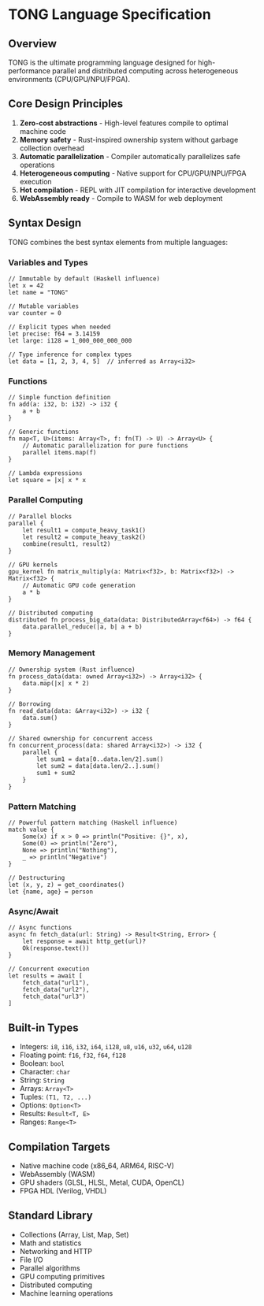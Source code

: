 # TONG Language Specification

## Overview
TONG is the ultimate programming language designed for high-performance parallel and distributed computing across heterogeneous environments (CPU/GPU/NPU/FPGA).

## Core Design Principles
1. **Zero-cost abstractions** - High-level features compile to optimal machine code
2. **Memory safety** - Rust-inspired ownership system without garbage collection overhead
3. **Automatic parallelization** - Compiler automatically parallelizes safe operations
4. **Heterogeneous computing** - Native support for CPU/GPU/NPU/FPGA execution
5. **Hot compilation** - REPL with JIT compilation for interactive development
6. **WebAssembly ready** - Compile to WASM for web deployment

## Syntax Design
TONG combines the best syntax elements from multiple languages:

### Variables and Types
```tong
// Immutable by default (Haskell influence)
let x = 42
let name = "TONG"

// Mutable variables
var counter = 0

// Explicit types when needed
let precise: f64 = 3.14159
let large: i128 = 1_000_000_000_000

// Type inference for complex types
let data = [1, 2, 3, 4, 5]  // inferred as Array<i32>
```

### Functions
```tong
// Simple function definition
fn add(a: i32, b: i32) -> i32 {
    a + b
}

// Generic functions
fn map<T, U>(items: Array<T>, f: fn(T) -> U) -> Array<U> {
    // Automatic parallelization for pure functions
    parallel items.map(f)
}

// Lambda expressions
let square = |x| x * x
```

### Parallel Computing
```tong
// Parallel blocks
parallel {
    let result1 = compute_heavy_task1()
    let result2 = compute_heavy_task2()
    combine(result1, result2)
}

// GPU kernels
gpu_kernel fn matrix_multiply(a: Matrix<f32>, b: Matrix<f32>) -> Matrix<f32> {
    // Automatic GPU code generation
    a * b
}

// Distributed computing
distributed fn process_big_data(data: DistributedArray<f64>) -> f64 {
    data.parallel_reduce(|a, b| a + b)
}
```

### Memory Management
```tong
// Ownership system (Rust influence)
fn process_data(data: owned Array<i32>) -> Array<i32> {
    data.map(|x| x * 2)
}

// Borrowing
fn read_data(data: &Array<i32>) -> i32 {
    data.sum()
}

// Shared ownership for concurrent access
fn concurrent_process(data: shared Array<i32>) -> i32 {
    parallel {
        let sum1 = data[0..data.len/2].sum()
        let sum2 = data[data.len/2..].sum()
        sum1 + sum2
    }
}
```

### Pattern Matching
```tong
// Powerful pattern matching (Haskell influence)
match value {
    Some(x) if x > 0 => println("Positive: {}", x),
    Some(0) => println("Zero"),
    None => println("Nothing"),
    _ => println("Negative")
}

// Destructuring
let (x, y, z) = get_coordinates()
let {name, age} = person
```

### Async/Await
```tong
// Async functions
async fn fetch_data(url: String) -> Result<String, Error> {
    let response = await http_get(url)?
    Ok(response.text())
}

// Concurrent execution
let results = await [
    fetch_data("url1"),
    fetch_data("url2"),
    fetch_data("url3")
]
```

## Built-in Types
- Integers: `i8`, `i16`, `i32`, `i64`, `i128`, `u8`, `u16`, `u32`, `u64`, `u128`
- Floating point: `f16`, `f32`, `f64`, `f128`
- Boolean: `bool`
- Character: `char`
- String: `String`
- Arrays: `Array<T>`
- Tuples: `(T1, T2, ...)`
- Options: `Option<T>`
- Results: `Result<T, E>`
- Ranges: `Range<T>`

## Compilation Targets
- Native machine code (x86_64, ARM64, RISC-V)
- WebAssembly (WASM)
- GPU shaders (GLSL, HLSL, Metal, CUDA, OpenCL)
- FPGA HDL (Verilog, VHDL)

## Standard Library
- Collections (Array, List, Map, Set)
- Math and statistics
- Networking and HTTP
- File I/O
- Parallel algorithms
- GPU computing primitives
- Distributed computing
- Machine learning operations